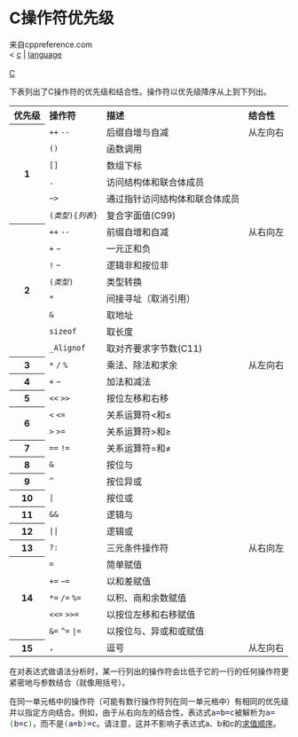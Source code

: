 <html lang="zh-CN" dir="ltr" class="client-nojs">
<head>
<title>C操作符优先级 </title>
<meta charset="UTF-8" />
<style type="text/css">/*<![CDATA[*/
.source-c {line-height: normal;}
.source-c li, .source-c pre {
	line-height: normal; border: 0px none white;
}
.c.source-c .de1, .c.source-c .de2 {font: normal normal 1em/1.2em monospace; margin:0; padding:0; background:none; vertical-align:top;}
.c.source-c  {font-family:monospace;}
.c.source-c .imp {font-weight: bold; color: red;}
.c.source-c li, .c.source-c .li1 {font-weight: normal; vertical-align:top;}
.c.source-c .ln {width:1px;text-align:right;margin:0;padding:0 2px;vertical-align:top;}
.c.source-c .li2 {font-weight: bold; vertical-align:top;}
.c.source-c .kw1 {color: #0000dd;}
.c.source-c .kw2 {color: #0000ff;}
.c.source-c .kw3 {color: #0000dd;}
.c.source-c .kw4 {color: #0000ff;}
.c.source-c .co1 {color: #909090;}
.c.source-c .co2 {color: #339900;}
.c.source-c .coMULTI {color: #ff0000; font-style: italic;}
.c.source-c .es0 {color: #008000; font-weight: bold;}
.c.source-c .es1 {color: #008000; font-weight: bold;}
.c.source-c .es2 {color: #008000; font-weight: bold;}
.c.source-c .es3 {color: #008000; font-weight: bold;}
.c.source-c .es4 {color: #008000; font-weight: bold;}
.c.source-c .es5 {color: #008000; font-weight: bold;}
.c.source-c .br0 {color: #008000;}
.c.source-c .sy0 {color: #008000;}
.c.source-c .sy1 {color: #000080;}
.c.source-c .sy2 {color: #000040;}
.c.source-c .sy3 {color: #000040;}
.c.source-c .sy4 {color: #008080;}
.c.source-c .st0 {color: #008000;}
.c.source-c .nu0 {color: #000080;}
.c.source-c .nu6 {color:#000080;}
.c.source-c .nu8 {color:#000080;}
.c.source-c .nu12 {color:#000080;}
.c.source-c .nu16 {color:#000080;}
.c.source-c .nu17 {color:#000080;}
.c.source-c .nu18 {color:#000080;}
.c.source-c .nu19 {color:#000080;}
.c.source-c .ln-xtra, .c.source-c li.ln-xtra, .c.source-c div.ln-xtra {background-color: #ffc;}
.c.source-c span.xtra { display:block; }

/*]]>*/
</style><!--[if lt IE 7]><style type="text/css">body{behavior:url("/mwiki/skins/cppreference2/csshover.min.htc")}</style><![endif]--></head>
<body class="mediawiki ltr sitedir-ltr ns-0 ns-subject page-c_language_operator_precedence skin-cppreference2 action-view cpp-navbar">
        <!-- header -->
        <div id="cpp-content-base">
            <div id="content">
                <a id="top"></a>
                <div id="mw-js-message" style="display:none;" lang="zh-CN" dir="ltr"></div>
                                <!-- firstHeading -->
                <h1 id="firstHeading" class="firstHeading">C操作符优先级</h1>
                <!-- /firstHeading -->
                <!-- bodyContent -->
                <div id="bodyContent">
                                        <!-- tagline -->
                    <div id="siteSub">来自cppreference.com</div>
                    <!-- /tagline -->
                                        <!-- subtitle -->
                    <div id="contentSub" lang="zh-CN" dir="ltr"><span class="subpages">&lt; <a href="/w/c" title="c">c</a>&lrm; | <a href="/w/c/language" title="c/language">language</a></span></div>
                    <!-- /subtitle -->
                                                            <!-- bodycontent -->
                    <div id="mw-content-text" lang="zh-CN" dir="ltr" class="mw-content-ltr"><div class="t-navbar" style=""><div class="t-navbar-sep">&#160;</div><div class="t-navbar-head"><a href="/w/c" title="c"> C</a><div class="t-navbar-menu"><div><div>



<p>下表列出了C操作符的优先级和结合性。操作符以优先级降序从上到下列出。
</p>
<table class="wikitable">

<tr>
<th style="text-align: left"> 优先级
</th>
<th style="text-align: left"> 操作符
</th>
<th style="text-align: left"> 描述
</th>
<th style="text-align: left"> 结合性
</th></tr>
<tr>
<th rowspan="6"> 1
</th>
<td style="border-bottom-style: none"> <code>++</code> <code>--</code>
</td>
<td style="border-bottom-style: none"> 后缀自增与自减
</td>
<td style="vertical-align: top" rowspan="6"> 从左向右
</td></tr>
<tr>
<td style="border-bottom-style: none; border-top-style: none"> <code>()</code>
</td>
<td style="border-bottom-style: none; border-top-style: none"> 函数调用
</td></tr>
<tr>
<td style="border-bottom-style: none; border-top-style: none"> <code>[]</code>
</td>
<td style="border-bottom-style: none; border-top-style: none"> 数组下标
</td></tr>
<tr>
<td style="border-bottom-style: none; border-top-style: none"> <code>.</code>
</td>
<td style="border-bottom-style: none; border-top-style: none"> 访问结构体和联合体成员
</td></tr>
<tr>
<td style="border-bottom-style: none; border-top-style: none"> <code>−&gt;</code>
</td>
<td style="border-bottom-style: none; border-top-style: none"> 通过指针访问结构体和联合体成员
</td></tr>
<tr>
<td style="border-bottom-style: none; border-top-style: none"> <code>(<i>类型</i>){<i>列表</i>}</code>
</td>
<td style="border-bottom-style: none; border-top-style: none"> 复合字面值<span class="t-mark">(C99)</span>
</td></tr>
<tr>
<th rowspan="8"> 2
</th>
<td style="border-bottom-style: none"> <code>++</code> <code>--</code>
</td>
<td style="border-bottom-style: none"> 前缀自增和自减
</td>
<td style="vertical-align: top" rowspan="8"> 从右向左
</td></tr>
<tr>
<td style="border-bottom-style: none; border-top-style: none"> <code>+</code> <code>−</code>
</td>
<td style="border-bottom-style: none; border-top-style: none"> 一元正和负
</td></tr>
<tr>
<td style="border-bottom-style: none; border-top-style: none"> <code>!</code> <code>~</code>
</td>
<td style="border-bottom-style: none; border-top-style: none"> 逻辑非和按位非
</td></tr>
<tr>
<td style="border-bottom-style: none; border-top-style: none"> <code>(<i>类型</i>)</code>
</td>
<td style="border-bottom-style: none; border-top-style: none"> 类型转换
</td></tr>
<tr>
<td style="border-bottom-style: none; border-top-style: none"> <code>*</code>
</td>
<td style="border-bottom-style: none; border-top-style: none"> 间接寻址（取消引用）
</td></tr>
<tr>
<td style="border-bottom-style: none; border-top-style: none"> <code>&amp;</code>
</td>
<td style="border-bottom-style: none; border-top-style: none"> 取地址
</td></tr>
<tr>
<td style="border-bottom-style: none; border-top-style: none"> <code>sizeof</code>
</td>
<td style="border-bottom-style: none; border-top-style: none"> 取长度
</td></tr>
<tr>
<td style="border-bottom-style: none; border-top-style: none"> <code>_Alignof</code>
</td>
<td style="border-bottom-style: none; border-top-style: none"> 取对齐要求字节数<span class="t-mark">(C11)</span>
</td></tr>
<tr>
<th> 3
</th>
<td> <code>*</code> <code>/</code> <code>%</code>
</td>
<td> 乘法、除法和求余
</td>
<td style="vertical-align: top" rowspan="11"> 从左向右
</td></tr>
<tr>
<th> 4
</th>
<td> <code>+</code> <code>−</code>
</td>
<td> 加法和减法
</td></tr>
<tr>
<th> 5
</th>
<td> <code>&lt;&lt;</code> <code>&gt;&gt;</code>
</td>
<td> 按位左移和右移
</td></tr>
<tr>
<th rowspan="2"> 6
</th>
<td style="border-bottom-style: none"> <code>&lt;</code> <code>&lt;=</code>
</td>
<td style="border-bottom-style: none"> 关系运算符&lt;和≤
</td></tr>
<tr>
<td style="border-top-style: none"> <code>&gt;</code> <code>&gt;=</code>
</td>
<td style="border-top-style: none"> 关系运算符&gt;和≥
</td></tr>
<tr>
<th> 7
</th>
<td> <code>==</code> <code>!=</code>
</td>
<td> 关系运算符=和≠
</td></tr>
<tr>
<th> 8
</th>
<td> <code>&amp;</code>
</td>
<td> 按位与
</td></tr>
<tr>
<th> 9
</th>
<td> <code>^</code>
</td>
<td> 按位异或
</td></tr>
<tr>
<th> 10
</th>
<td> <code>|</code>
</td>
<td> 按位或
</td></tr>
<tr>
<th> 11
</th>
<td> <code>&amp;&amp;</code>
</td>
<td> 逻辑与
</td></tr>
<tr>
<th> 12
</th>
<td> <code>||</code>
</td>
<td> 逻辑或
</td></tr>
<tr>
<th> 13
</th>
<td> <code>?:</code>
</td>
<td> 三元条件操作符
</td>
<td style="vertical-align: top" rowspan="6"> 从右向左
</td></tr>
<tr>
<th rowspan="5"> 14
</th>
<td style="border-bottom-style: none"> <code>=</code>
</td>
<td style="border-bottom-style: none"> 简单赋值
</td></tr>
<tr>
<td style="border-bottom-style: none; border-top-style: none"> <code>+=</code> <code>−=</code>
</td>
<td style="border-bottom-style: none; border-top-style: none"> 以和差赋值
</td></tr>
<tr>
<td style="border-bottom-style: none; border-top-style: none"> <code>*=</code> <code>/=</code> <code>%=</code>
</td>
<td style="border-bottom-style: none; border-top-style: none"> 以积、商和余数赋值
</td></tr>
<tr>
<td style="border-bottom-style: none; border-top-style: none"> <code>&lt;&lt;=</code> <code>&gt;&gt;=</code>
</td>
<td style="border-bottom-style: none; border-top-style: none"> 以按位左移和右移赋值
</td></tr>
<tr>
<td style="border-top-style: none"> <code>&amp;=</code> <code>^=</code> <code>|=</code>
</td>
<td style="border-top-style: none"> 以按位与、异或和或赋值
</td></tr>
<tr>
<th> 15
</th>
<td> <code>,</code>
</td>
<td> 逗号
</td>
<td> 从左向右
</td></tr></table>
<p>在对表达式做语法分析时，某一行列出的操作符会比低于它的一行的任何操作符更紧密地与参数结合（就像用括号）。
</p><p>在同一单元格中的操作符（可能有数行操作符列在同一单元格中）有相同的优先级并以指定方向结合。例如，由于从右向左的结合性，表达式<span class="t-c"><span class="mw-geshi c source-c">a<span class="sy1">=</span>b<span class="sy1">=</span>c</span></span>被解析为<span class="t-c"><span class="mw-geshi c source-c">a<span class="sy1">=</span><span class="br0">&#40;</span>b<span class="sy1">=</span>c<span class="br0">&#41;</span></span></span>，而不是<span class="t-c"><span class="mw-geshi c source-c"><span class="br0">&#40;</span>a<span class="sy1">=</span>b<span class="br0">&#41;</span><span class="sy1">=</span>c</span></span>。请注意，这并不影响子表达式a、b和c的<a href="/w/c/language/eval_order" title="c/language/eval order">求值顺序</a>。
</p><p><br />
</p>
</div> 
</body>
</html>
